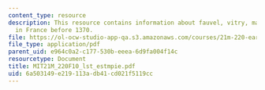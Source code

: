 ```yaml
---
content_type: resource
description: This resource contains information about fauvel, vitry, machaut and music
  in France before 1370.
file: https://ol-ocw-studio-app-qa.s3.amazonaws.com/courses/21m-220-early-music-fall-2010/6a503149e219113adb41cd021f5119cc_MIT21M_220F10_lst_estmpie.pdf
file_type: application/pdf
parent_uid: e964c0a2-c177-530b-eeea-6d9fa004f14c
resourcetype: Document
title: MIT21M_220F10_lst_estmpie.pdf
uid: 6a503149-e219-113a-db41-cd021f5119cc
---
```

